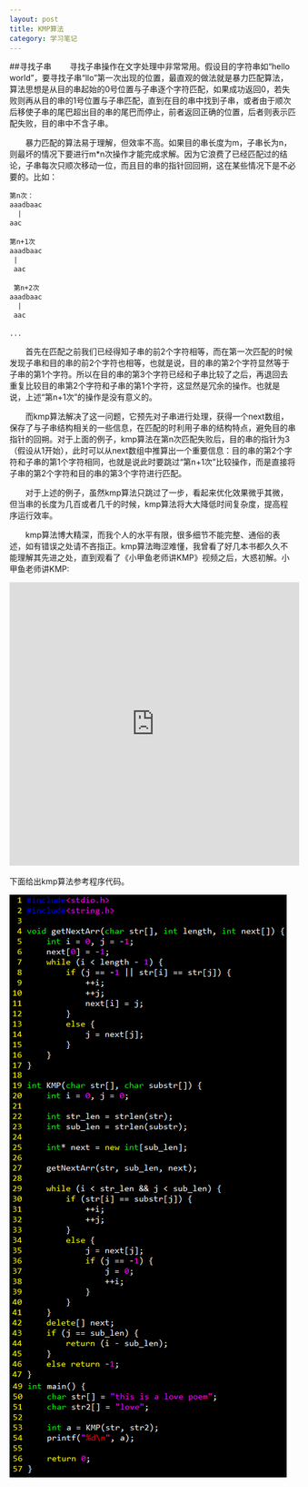 ```yaml
---
layout: post
title: KMP算法
category: 学习笔记
---
```

##寻找子串
　　寻找子串操作在文字处理中非常常用。假设目的字符串如“hello world”，要寻找子串“llo”第一次出现的位置，最直观的做法就是暴力匹配算法，算法思想是从目的串起始的0号位置与子串逐个字符匹配，如果成功返回0，若失败则再从目的串的1号位置与子串匹配，直到在目的串中找到子串，或者由于顺次后移使子串的尾巴超出目的串的尾巴而停止，前者返回正确的位置，后者则表示匹配失败，目的串中不含子串。

　　暴力匹配的算法易于理解，但效率不高。如果目的串长度为m，子串长为n，则最坏的情况下要进行m*n次操作才能完成求解。<!--more-->因为它浪费了已经匹配过的结论，子串每次只顺次移动一位，而且目的串的指针回回朔，这在某些情况下是不必要的。比如：

```
第n次：
aaadbaac
  |
aac

第n+1次
aaadbaac
 |
 aac

 第n+2次
aaadbaac
  |
 aac

...
```

　　首先在匹配之前我们已经得知子串的前2个字符相等，而在第一次匹配的时候发现子串和目的串的前2个字符也相等，也就是说，目的串的第2个字符显然等于子串的第1个字符。所以在目的串的第3个字符已经和子串比较了之后，再退回去重复比较目的串第2个字符和子串的第1个字符，这显然是冗余的操作。也就是说，上述“第n+1次”的操作是没有意义的。

　　而kmp算法解决了这一问题，它预先对子串进行处理，获得一个next数组，保存了与子串结构相关的一些信息，在匹配的时利用子串的结构特点，避免目的串指针的回朔。对于上面的例子，kmp算法在第n次匹配失败后，目的串的指针为3（假设从1开始），此时可以从next数组中推算出一个重要信息：目的串的第2个字符和子串的第1个字符相同，也就是说此时要跳过“第n+1次”比较操作，而是直接将子串的第2个字符和目的串的第3个字符进行匹配。

　　对于上述的例子，虽然kmp算法只跳过了一步，看起来优化效果微乎其微，但当串的长度为几百或者几千的时候，kmp算法将大大降低时间复杂度，提高程序运行效率。

　　kmp算法博大精深，而我个人的水平有限，很多细节不能完整、通俗的表述，如有错误之处请不吝指正。kmp算法晦涩难懂，我曾看了好几本书都久久不能理解其先进之处，直到观看了《小甲鱼老师讲KMP》视频之后，大惑初解。小甲鱼老师讲KMP:

<center>
	<iframe height=498 width=510 src="http://player.youku.com/embed/XNTg3MDkzNzY4" frameborder=0 allowfullscreen></iframe>
</center>

下面给出kmp算法参考程序代码。

![C](/static/blog/img/project/20151026/2015102601.png)

